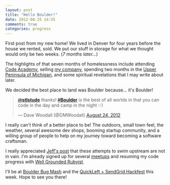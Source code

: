 ```yaml
---
layout: post
title: "Hello Boulder!"
date: 2012-08-25 14:55
comments: true
categories: progress
---
```


First post from my new home! We lived in Denver for four years before the house we rented, sold. We put our stuff in storage for what we thought would only be two weeks. (_7 months later..._)

The highlights of that seven months of homelessness include attending [Code Academy]("www.codeacademy.org"), selling [my company]("http://www.amb3r.com"), spending two months in the [Upper Peninsula of Michigan]("http://www.facebook.com/media/set/?set=a.10151108308456665.448397.564076664&type=3&l=4db3b5df8c"), and some spiritual revelations that I may write about later. 

We decided the best place to land was Boulder because... it's Boulder!
<blockquote class="twitter-tweet" data-in-reply-to="238722619061436416"><p><a href="https://twitter.com/stlstude"><s>@</s><b>stlstude</b></a> thanks! <a href="https://twitter.com/search/?q=%23Boulder"><s>#</s><b>Boulder</b></a> is the best of all worlds in that you can code in the day and camp in the night :-)</p>&mdash; Dave Woodall (@DMWoodall) <a href="https://twitter.com/DMWoodall/status/238983801223655424" data-datetime="2012-08-24T12:59:12+00:00">August 24, 2012</a></blockquote>
<script src="//platform.twitter.com/widgets.js" charset="utf-8"></script>

I really can't think of a better place to be! The outdoors, small town feel, the weather, several awesome dev shops, booming startup community, and a willing group of people to help on my journey toward becoming a software craftsman.

I really appreciated [Jeff's post]("http://www.learnwithjeff.com/2012/08/21/how-to-get-a-job-as-a-developer-in-less-than-six-months/") that these attempts to swim upstream are not in vain. I'm already signed up for several [meetups]("http://www.meetup.com/members/21704991/") and resuming my code progress with [Well Grounded Rubyist]("http://www.amazon.com/The-Well-Grounded-Rubyist-David-Black/dp/1933988657"). 

I'll be at [Boulder Bug Mash]("boulderbugmash.org") and the [QuickLeft + SendGrid Hackfest]("http://quickleft.com/blog/quick-left-sendgrid-hackfest") this week. Hope to see you there!